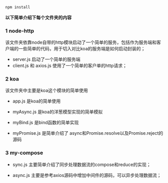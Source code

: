 ```javascript
npm install 
```

**以下简单介绍下每个文件夹的内容**

### 1 node-http
该文件夹依靠node自带的http模块启动了一个简单的服务，包括作为服务端和客户端的一些简单的代码，用于切入对比koa的服务端是如何启动封装的；
- server.js 启动了一个简单的服务端
- client.js 和 axios.js 使用了一个简单的客户单的http请求；

### 2 koa

该文件夹中主要是koa这个模块的简单使用
- app.js 是koa的简单使用

- myAsync.js 是koa的洋葱模型实现的简单模拟

- myBind.js 是bind函数的简单实现

- myPromise.js 是简单介绍了 async和Promise.resolve以及Promise.reject的源码

### 3 my-compose

- sync.js 主要简单介绍了同步处理数据流的compose和reduce的实现；

- async.js 主要是参考axios源码中增加中间件的源码，可以异步处理数据流；
